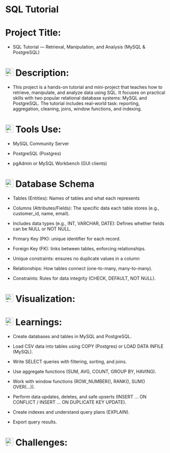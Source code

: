 # SQL Tutorial

# Project Title:
- SQL Tutorial — Retrieval, Manipulation, and Analysis (MySQL & PostgreSQL)

# <img width="25" height="25" alt="image" src="https://github.com/user-attachments/assets/63687b28-62e0-4a18-b9a7-02efc50dceb5" /> Description:
- This project is a hands-on tutorial and mini-project that teaches how to retrieve, manipulate, and analyze data using SQL. It focuses on practical skills with two popular relational database systems: MySQL and PostgreSQL. The tutorial includes real-world task: reporting, aggregation, cleaning, joins, window functions, and indexing.

  
# <img width="25" height="25" alt="image" src="https://github.com/user-attachments/assets/26780cf3-4554-4e0a-9701-d7c2fe060223" /> Tools Use:
- MySQL Community Server

- PostgreSQL (Postgres)

- pgAdmin or MySQL Workbench (GUI clients)

# <img width="25" height="25" alt="image" src="https://github.com/user-attachments/assets/9db1e36e-cdfc-434d-9716-3ed124eb3461" /> Database Schema
- Tables (Entities): Names of tables and what each represents

- Columns (Attributes/Fields): The specific data each table stores (e.g., customer_id, name, email).

- Includes data types (e.g., INT, VARCHAR, DATE): Defines whether fields can be NULL or NOT NULL.

- Primary Key (PK): unique identifier for each record.

- Foreign Key (FK): links between tables, enforcing relationships.

- Unique constraints: ensures no duplicate values in a column

- Relationships: How tables connect (one-to-many, many-to-many).

- Constraints: Rules for data integrity (CHECK, DEFAULT, NOT NULL).

# <img width="25" height="25" alt="image" src="https://github.com/user-attachments/assets/993d7e4b-b8fd-4d2c-93ba-01bea864d133" /> Visualization:

# <img width="25" height="25" alt="image" src="https://github.com/user-attachments/assets/f2821bd8-bb52-4edc-919c-0bf6fa2e7233" /> Learnings:
- Create databases and tables in MySQL and PostgreSQL.

- Load CSV data into tables using COPY (Postgres) or LOAD DATA INFILE (MySQL).

- Write SELECT queries with filtering, sorting, and joins.

- Use aggregate functions (SUM, AVG, COUNT, GROUP BY, HAVING).

- Work with window functions (ROW_NUMBER(), RANK(), SUM() OVER(...)).

- Perform data updates, deletes, and safe upserts (INSERT ... ON CONFLICT / INSERT ... ON DUPLICATE KEY UPDATE).

- Create indexes and understand query plans (EXPLAIN).

- Export query results.

# <img width="25" height="25" alt="image" src="https://github.com/user-attachments/assets/db740343-76e3-425d-9991-d39f704abfdc" /> Challenges:

